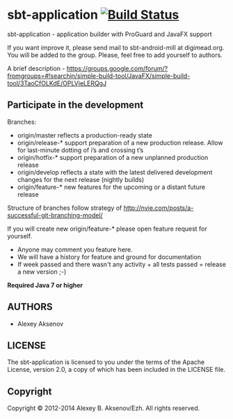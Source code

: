 sbt-application [![Build Status](https://travis-ci.org/digimead/sbt-application.png?branch=master)](https://travis-ci.org/digimead/sbt-application)
===============

sbt-application - application builder with ProGuard and JavaFX support

If you want improve it, please send mail to sbt-android-mill at digimead.org. You will be added to the group. Please, feel free to add yourself to authors.

A brief description - https://groups.google.com/forum/?fromgroups=#!searchin/simple-build-tool/JavaFX/simple-build-tool/3TaoCfOLKdE/OPLVjeLERQgJ

## Participate in the development ##

Branches:

* origin/master reflects a production-ready state
* origin/release-* support preparation of a new production release. Allow for last-minute dotting of i’s and crossing t’s
* origin/hotfix-* support preparation of a new unplanned production release
* origin/develop reflects a state with the latest delivered development changes for the next release (nightly builds)
* origin/feature-* new features for the upcoming or a distant future release

Structure of branches follow strategy of http://nvie.com/posts/a-successful-git-branching-model/

If you will create new origin/feature-* please open feature request for yourself.

* Anyone may comment you feature here.
* We will have a history for feature and ground for documentation
* If week passed and there wasn't any activity + all tests passed = release a new version ;-)

__Required Java 7 or higher__

AUTHORS
-------

* Alexey Aksenov

LICENSE
-------

The sbt-application is licensed to you under the terms of
the Apache License, version 2.0, a copy of which has been
included in the LICENSE file.

Copyright
---------

Copyright © 2012-2014 Alexey B. Aksenov/Ezh. All rights reserved.
